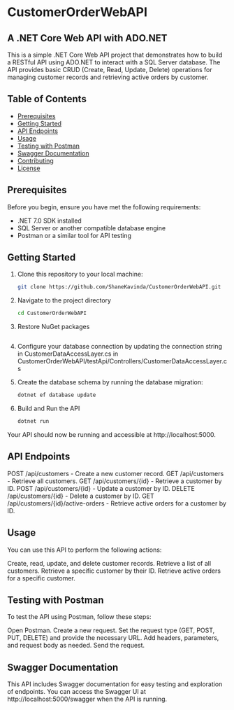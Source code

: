 # CustomerOrderWebAPI
## A .NET Core Web API with ADO.NET

This is a simple .NET Core Web API project that demonstrates how to build a RESTful API using ADO.NET to interact with a SQL Server database. The API provides basic CRUD (Create, Read, Update, Delete) operations for managing customer records and retrieving active orders by customer.

## Table of Contents

- [Prerequisites](#prerequisites)
- [Getting Started](#getting-started)
- [API Endpoints](#api-endpoints)
- [Usage](#usage)
- [Testing with Postman](#testing-with-postman)
- [Swagger Documentation](#swagger-documentation)
- [Contributing](#contributing)
- [License](#license)

## Prerequisites

Before you begin, ensure you have met the following requirements:

- .NET 7.0 SDK installed
- SQL Server or another compatible database engine
- Postman or a similar tool for API testing

## Getting Started

1. Clone this repository to your local machine:

   ```bash
   git clone https://github.com/ShaneKavinda/CustomerOrderWebAPI.git
2. Navigate to the project directory
   ```bash
   cd CustomerOrderWebAPI
3. Restore NuGet packages
   ```dotnet restore
4. Configure your database connection by updating the connection string in CustomerDataAccessLayer.cs in CustomerOrderWebAPI/testApi/Controllers/CustomerDataAccessLayer.cs
5. Create the database schema by running the database migration:
   ```bash
   dotnet ef database update
6. Build and Run the API
   ```bash
   dotnet run
Your API should now be running and accessible at http://localhost:5000.

## API Endpoints

POST /api/customers - Create a new customer record.
GET /api/customers - Retrieve all customers.
GET /api/customers/{id} - Retrieve a customer by ID.
POST /api/customers/{id} - Update a customer by ID.
DELETE /api/customers/{id} - Delete a customer by ID.
GET /api/customers/{id}/active-orders - Retrieve active orders for a customer by ID.

## Usage

You can use this API to perform the following actions:

Create, read, update, and delete customer records.
Retrieve a list of all customers.
Retrieve a specific customer by their ID.
Retrieve active orders for a specific customer.

## Testing with Postman
To test the API using Postman, follow these steps:

Open Postman.
Create a new request.
Set the request type (GET, POST, PUT, DELETE) and provide the necessary URL.
Add headers, parameters, and request body as needed.
Send the request.

## Swagger Documentation
This API includes Swagger documentation for easy testing and exploration of endpoints. You can access the Swagger UI at http://localhost:5000/swagger when the API is running.
